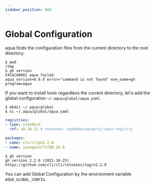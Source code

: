 ```yaml
---
sidebar_position: 600
---
```


# Global Configuration

aqua finds the configuration files from the current directory to the root directory.

```console
$ pwd
/tmp
$ gh version
FATA[0000] aqua failed                                   aqua_version=0.8.0 error="command is not found" exe_name=gh program=aqua
```

If you want to install tools regardless the current directory,
let's add the global configuration `~/.aqua/global/aqua.yaml`.

```console
$ mkdir ~/.aqua/global
$ vi ~/.aqua/global/aqua.yaml
```

```yaml
registries:
- type: standard
  ref: v0.10.13 # renovate: depName=aquaproj/aqua-registry

packages:
- name: cli/cli@v2.2.0
- name: junegunn/fzf@0.28.0
```

```console
$ gh version
gh version 2.2.0 (2021-10-25)
https://github.com/cli/cli/releases/tag/v2.2.0
```

You can add Global Configuration by the environment variable `AQUA_GLOBAL_CONFIG`.
